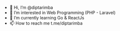 - 👋 Hi, I’m @diptarimba
- 👀 I’m interested in Web Programming (PHP - Laravel)
- 🌱 I’m currently learning Go & ReactJs
- 📫 How to reach me t.me/diptarimba

<!---
diptarimba/diptarimba is a ✨ special ✨ repository because its `README.md` (this file) appears on your GitHub profile.
You can click the Preview link to take a look at your changes.
--->
